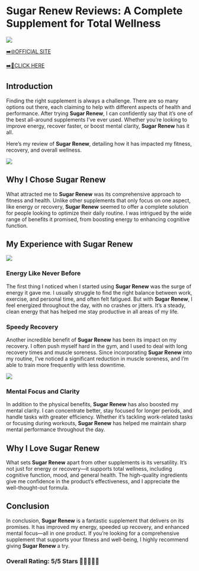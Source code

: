 # **Sugar Renew Reviews**: A Complete Supplement for Total Wellness

[![](https://static.vecteezy.com/system/resources/thumbnails/019/896/014/small/buy-now-gradient-button-with-cart-symbol-buy-now-illustration-png.png)](https://edetoop.top/lander/sugarpreland-1/sugarrenew.html) 

[➡️🌐OFFICIAL SITE](https://edetoop.top/lander/sugarpreland-1/sugarrenew.html) 

[➡️🔗CLICK HERE](https://edetoop.top/lander/sugarpreland-1/sugarrenew.html) 


## Introduction

Finding the right supplement is always a challenge. There are so many options out there, each claiming to help with different aspects of health and performance. After trying **Sugar Renew**, I can confidently say that it’s one of the best all-around supplements I’ve ever used. Whether you’re looking to improve energy, recover faster, or boost mental clarity, **Sugar Renew** has it all.

Here’s my review of **Sugar Renew**, detailing how it has impacted my fitness, recovery, and overall wellness.

[![](https://wallpapers.com/images/hd/red-order-now-button-udg4jcj4arvn8b0n-2.png)](https://edetoop.top/lander/sugarpreland-1/sugarrenew.html)  

## Why I Chose **Sugar Renew**

What attracted me to **Sugar Renew** was its comprehensive approach to fitness and health. Unlike other supplements that only focus on one aspect, like energy or recovery, **Sugar Renew** seemed to offer a complete solution for people looking to optimize their daily routine. I was intrigued by the wide range of benefits it promised, from boosting energy to enhancing cognitive function.

## My Experience with **Sugar Renew**

[![](https://static.vecteezy.com/system/resources/thumbnails/019/896/014/small/buy-now-gradient-button-with-cart-symbol-buy-now-illustration-png.png)](https://edetoop.top/lander/sugarpreland-1/sugarrenew.html)

### Energy Like Never Before

The first thing I noticed when I started using **Sugar Renew** was the surge of energy it gave me. I usually struggle to find the right balance between work, exercise, and personal time, and often felt fatigued. But with **Sugar Renew**, I feel energized throughout the day, with no crashes or jitters. It’s a steady, clean energy that has helped me stay productive in all areas of my life.

### Speedy Recovery

Another incredible benefit of **Sugar Renew** has been its impact on my recovery. I often push myself hard in the gym, and I used to deal with long recovery times and muscle soreness. Since incorporating **Sugar Renew** into my routine, I’ve noticed a significant reduction in muscle soreness, and I’m able to train more frequently with less downtime.

[![](https://wallpapers.com/images/hd/red-order-now-button-udg4jcj4arvn8b0n-2.png)](https://edetoop.top/lander/sugarpreland-1/sugarrenew.html)  

### Mental Focus and Clarity

In addition to the physical benefits, **Sugar Renew** has also boosted my mental clarity. I can concentrate better, stay focused for longer periods, and handle tasks with greater efficiency. Whether it’s tackling work-related tasks or focusing during workouts, **Sugar Renew** has helped me maintain sharp mental performance throughout the day.

## Why I Love **Sugar Renew**

What sets **Sugar Renew** apart from other supplements is its versatility. It’s not just for energy or recovery—it supports total wellness, including cognitive function, mood, and general health. The high-quality ingredients give me confidence in the product’s effectiveness, and I appreciate the well-thought-out formula.

## Conclusion

In conclusion, **Sugar Renew** is a fantastic supplement that delivers on its promises. It has improved my energy, speeded up recovery, and enhanced mental focus—all in one product. If you’re looking for a comprehensive supplement that supports your fitness and well-being, I highly recommend giving **Sugar Renew** a try.

### Overall Rating: 5/5 Stars 🌟🌟🌟🌟🌟
